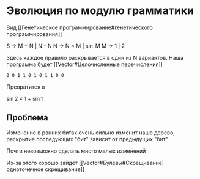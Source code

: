 # Эволюция по модулю грамматики

Вид [[Генетическое программирование#генетического программирования]]

S -> M + N | N - N
N -> N $\times$ M | $\sin$ M
M -> 1 | 2

Здесь каждое правило раскрывается в один из N вариантов. Наша программа будет [[Vector#Целочисленные перечисления]] 

```
0 0 1 1 0 1 0 1 1 0 0
```

Превратится в 

$\sin 2 \times 1 + \sin 1$

## Проблема

Изменение в ранних битах очень сильно изменит наше дерево, раскрытие последующих "бит" зависит от предыдущих "бит"

Почти невозможно сделать много малых изменений

Из-за этого хорошо зайдёт [[Vector#Булевы#Скрещивание|одноточечное скрещивание]]